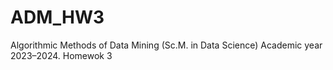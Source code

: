 # ADM_HW3
Algorithmic Methods of Data Mining (Sc.M. in Data Science) Academic year 2023–2024. Homewok 3

